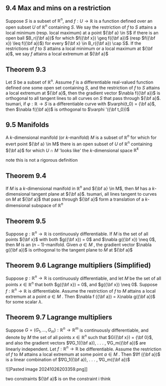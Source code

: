 ## 9.4 Max and mins on a restriction
Suppose $S$ is a subset of $\mathbb{R}^n$, and $f : U \rightarrow \mathbb{R}$ is a function defined over an open subset $U$ of $\mathbb{R}^n$ containing $S$. We say the restriction of $f$ to $S$ attains a local minimum (resp. local maximum) at a point ${\bf a} \in S$ if there is an open ball $B_r({\bf a})$ for which $f({\bf x}) \geq f({\bf a})$ (resp $f({\bf x}) \leq f({\bf a})$) for every ${\bf x} \in B_r({\bf a}) \cap S$. If the restrictions of $f$ to $S$ attains a local minimum or a local maximum at ${\bf a}$, we say $f$ attains a local extremum at ${\bf a}$
## Theorem 9.3
Let $S$ be a subset of $\mathbb{R}^n$. Assume $f$ is a differentiable real-valued function defined one some open set containing $S$, and the restriction of $f$ to $S$ attains a local extremum at ${\bf a}$, then the gradient vector $\nabla f({\bf a})$ is orthogonal to all tangent lines to all curves on $S$ that pass through ${\bf a}$. tsumari, if $\varphi: \mathbb{R} \rightarrow S$ is a differentiable curve with $\varphi(t_0) = {\bf a}$, then $\nabla f({\bf a})$ is orthogonal to $\varphi '({\bf t_0})$
## 9.5 Manifolds
A $k$-dimensional manifold (or $k$-manifold) $M$ is a subset of $\mathbb{R}^n$ for which for evert point ${\bf a} \in M$ there is an open subset of $U$ of $\mathbb{R}^n$ containing ${\bf a}$ for which $U \cap M$ 'looks like' the $k$-dimensional space $\mathbb{R}^k$ 

note this is not a rigorous definition
## Theorem 9.4
If $M$ is a $k$-dimensional manifold in $\mathbb{R}^n$ and ${\bf a} \in M$, then $M$ has a $k$-dimensional tangent plane at ${\bf a}$. tsumari, all lines tangent to curves on $M$ at ${\bf a}$ that pass through ${\bf a}$ form a translation of a $k$-dimensional subspace of $\mathbb{R}^n$ 
## Theorem 9.5 
Suppose $g : \mathbb{R}^n → \mathbb{R}$ is continuously differentiable. If $M$ is the set of all points ${\bf x}$ with both $g({\bf x}) = 0$ and $\nabla g({\bf x}) \neq 0$, then $M$ is an $(n − 1)$-manifold. Given $a ∈ M$ , the gradient vector $\nabla g({\bf a})$ is orthogonal to the tangent plane to $M$ at ${\bf a}$
## Theorem 9.6 Lagrange multipliers (Simplified)
Suppose $g : \mathbb{R}^n → \mathbb{R}$ is continuously differentiable, and let $M$ be the set of all points $x ∈ \mathbb{R}^n$ that both $g({\bf x}) = 0$, and $g({\bf x}) \neq 0$. Suppose $f : \mathbb{R}^n → \mathbb{R}$ is differentiable. Assume the restriction of $f$ to $M$ attains a local extremum at a point $a ∈ M$ . Then $\nabla f ({\bf a}) = λ\nabla g({\bf a})$ for some scalar $λ$.
## Theorem 9.7 Lagrange multipliers
Suppose $G = (G_1, . . . , G_m) : \mathbb{R}^n → \mathbb{R}^m$ is continuously differentiable, and denote by $M$ the set of all points $x ∈ \mathbb{R}^n$ such that $G({\bf x}) = {\bf 0}$, and also the gradient vectors $∇G_1({\bf a}), . . . , ∇G_m({\bf a})$ are linearly independent. Let $f : \mathbb{R}^n → \mathbb{R}$ be differentiable. Assume the restriction of $f$ to $M$ attains a local extremum at some point $a ∈ M$ . Then $∇f ({\bf a})$ is a linear combination of $∇G_1({\bf a}), . . . , ∇G_m({\bf a})$

![[Pasted image 20241026203359.png]]

two constraints
${\bf a}$ is on the constraint i think